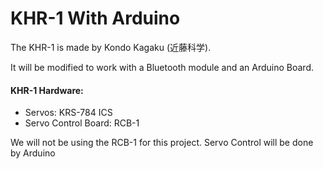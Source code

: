 # KHR-1 With Arduino
The KHR-1 is made by Kondo Kagaku (近藤科学).

It will be modified to work with a Bluetooth module and an Arduino Board.

#### KHR-1 Hardware:
- Servos: KRS-784 ICS
- Servo Control Board: RCB-1

We will not be using the RCB-1 for this project. Servo Control will be done by
  Arduino
